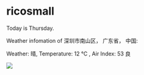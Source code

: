 # ricosmall

Today is Thursday.

Weather infomation of 深圳市南山区， 广东省， 中国: 

Weather: 晴, Temperature: 12 ℃ , Air Index: 53 良

<img src="https://github-readme-stats.vercel.app/api?username=ricosmall&show_icons=true" />
